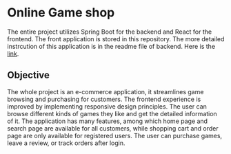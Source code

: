 # Online Game shop

The entire project utilizes Spring Boot for the backend and React for the frontend. The front application is stored in this repository. The more detailed instrcution of this application is in the readme file of backend. Here is the [link](https://github.com/betterrt/game-shop-backend).

## Objective

The whole project is an e-commerce application, it streamlines game browsing and purchasing for customers. The frontend experience is improved by implementing responsive design principles. The user can browse different kinds of games they like and get the detailed information of it. The application has many features, among which home page and search page are available for all customers, while shopping cart and order page are only available for registered users. The user can purchase games, leave a review, or track orders after login.
  
